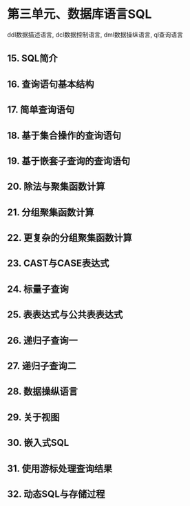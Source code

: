 # 第三单元、数据库语言SQL

ddl数据描述语言, dcl数据控制语言, dml数据操纵语言, ql查询语言

## 15. SQL简介

## 16. 查询语句基本结构

## 17. 简单查询语句

## 18. 基于集合操作的查询语句

## 19. 基于嵌套子查询的查询语句

## 20. 除法与聚集函数计算

## 21. 分组聚集函数计算

## 22. 更复杂的分组聚集函数计算

## 23. CAST与CASE表达式

## 24. 标量子查询

## 25. 表表达式与公共表表达式

## 26. 递归子查询一

## 27. 递归子查询二

## 28. 数据操纵语言

## 29. 关于视图

## 30. 嵌入式SQL

## 31. 使用游标处理查询结果

## 32. 动态SQL与存储过程